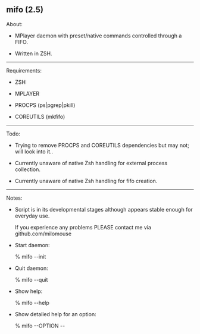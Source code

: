 mifo (2.5)
---------

About:

* MPlayer daemon with preset/native commands controlled through a FIFO.

* Written in ZSH.

---------

Requirements:

* ZSH

* MPLAYER

* PROCPS (ps|pgrep|pkill)

* COREUTILS (mkfifo)

---------

Todo:

* Trying to remove PROCPS and COREUTILS dependencies but may not; will look into it..

* Currently unaware of native Zsh handling for external process collection.

* Currently unaware of native Zsh handling for fifo creation.

---------

Notes:

* Script is in its developmental stages although appears stable enough for everyday use.

  If you experience any problems PLEASE contact me via github.com/milomouse


*  Start daemon:

    % mifo --init

*  Quit daemon:

    % mifo --quit

* Show help:

    % mifo --help

* Show detailed help for an option:

    % mifo --OPTION --

